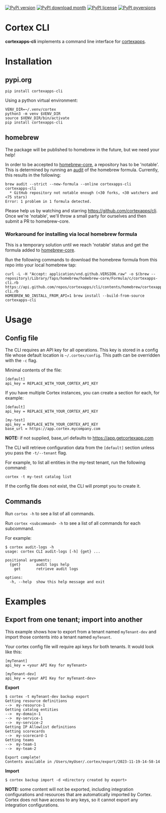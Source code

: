 [![PyPi version](https://badgen.net/pypi/v/cortexapps-cli/)](https://pypi.org/project/cortexapps-cli)
[![PyPI download month](https://img.shields.io/pypi/dm/cortexapps-cli.svg)](https://pypi.python.org/pypi/cortexapps-cli/)
[![PyPI license](https://img.shields.io/pypi/l/cortexapps-cli.svg)](https://pypi.python.org/pypi/cortexapps-cli/)
[![PyPI pyversions](https://img.shields.io/pypi/pyversions/cortexapps-cli.svg)](https://pypi.python.org/pypi/cortexapps-cli/)

# Cortex CLI

**cortexapps-cli** implements a command line interface for [cortexapps](https://cortex.io).

# Installation

## pypi.org

```
pip install cortexapps-cli
```

Using a python virtual environment:
```
VENV_DIR=~/.venv/cortex
python3 -m venv $VENV_DIR
source $VENV_DIR/bin/activate
pip install cortexapps-cli
```

## homebrew
The package will be published to homebrew in the future, but we need your help!

In order to be accepted to [homebrew-core](https://github.com/Homebrew/homebrew-core), a repository has to be 'notable'. This
is determined by running an [audit](https://docs.brew.sh/Adding-Software-to-Homebrew#testing-and-auditing-the-formula)
of the homebrew formula.  Currently, this results in the following:

```
brew audit --strict --new-formula --online cortexapps-cli
cortexapps-cli
  * GitHub repository not notable enough (<30 forks, <30 watchers and <75 stars)
Error: 1 problem in 1 formula detected.
```

Please help us by watching and starring https://github.com/cortexapps/cli.  Once we're 'notable', we'll
throw a small party for ourselves and then submit a PR to homebrew-core.

### Workaround for installing via local homebrew formula
This is a temporary solution until we reach 'notable' status and get the formula added to [homebrew-core](https://github.com/Homebrew/homebrew-core).

Run the following commands to download the homebrew formula from this repo into your local homebrew tap:

```
curl -L -H "Accept: application/vnd.github.VERSION.raw" -o $(brew --repository)/Library/Taps/homebrew/homebrew-core/Formula/c/cortexapps-cli.rb https://api.github.com/repos/cortexapps/cli/contents/homebrew/cortexapps-cli.rb
HOMEBREW_NO_INSTALL_FROM_API=1 brew install --build-from-source cortexapps-cli
```

# Usage

## Config file
The CLI requires an API key for all operations.  This key is stored in a config file whose default location is `~/.cortex/config`.
This path can be overridden with the `-c` flag.

Minimal contents of the file:
```
[default]
api_key = REPLACE_WITH_YOUR_CORTEX_API_KEY
```

If you have multiple Cortex instances, you can create a section for each, for example:
```
[default]
api_key = REPLACE_WITH_YOUR_CORTEX_API_KEY

[my-test]
api_key = REPLACE_WITH_YOUR_CORTEX_API_KEY
base_url = https://app.cortex.mycompany.com
```

**NOTE:** if not supplied, base_url defaults to https://app.getcortexapp.com

The CLI will retrieve configuration data from the `[default]` section unless you pass the `-t/--tenant` flag.

For example, to list all entities in the my-test tenant, run the following command:
```
cortex -t my-test catalog list
```

If the config file does not exist, the CLI will prompt you to create it.

## Commands
Run `cortex -h` to see a list of all commands.

Run `cortex <subcommand> -h` to see a list of all commands for each subcommand.

For example:
```
$ cortex audit-logs -h
usage: cortex CLI audit-logs [-h] {get} ...

positional arguments:
  {get}       audit logs help
    get       retrieve audit logs

options:
  -h, --help  show this help message and exit
```

# Examples

## Export from one tenant; import into another

This example shows how to export from a tenant named `myTenant-dev` and import those contents into a tenant
named `myTenant`.

Your cortex config file will require api keys for both tenants.  It would look like this:
```
[myTenant]
api_key = <your API Key for myTenant>

[myTenant-dev]
api_key = <your API Key for myTenant-dev>
``` 

**Export**
```
$ cortex -t myTenant-dev backup export
Getting resource definitions
-->  my-resource-1
Getting catalog entities
-->  my-domain-1
-->  my-service-1
-->  my-service-2
Getting IP Allowlist definitions
Getting scorecards
-->  my-scorecard-1
Getting teams
-->  my-team-1
-->  my-team-2

Export complete!
Contents available in /Users/myUser/.cortex/export/2023-11-19-14-58-14
```

**Import**
```
$ cortex backup import -d <directory created by export>
```

**NOTE:** some content will not be exported, including integration configurations and resources that
are automatically imported by Cortex.  Cortex does not have access to any keys, so it cannot export any
integration configurations.
